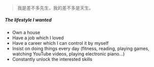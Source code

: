 

> 我是差不多先生，我的差不多是天生。


##### The lifestyle I wanted 

- Own a house
- Have a job which I loved
- Have a career which I can control it by myself
- Insist on doing things every day (fitness, reading, playing games, watching YouTube videos, playing electronic piano...)
- Constantly unlock the interested skills